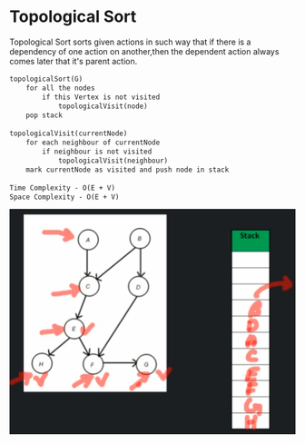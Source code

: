 # Topological Sort

Topological Sort sorts given actions in such way that if there is a dependency of one action on another,then the dependent action always comes later that it's parent action.

```
topologicalSort(G)
    for all the nodes
        if this Vertex is not visited
            topologicalVisit(node)
    pop stack

topologicalVisit(currentNode)
    for each neighbour of currentNode
        if neighbour is not visited
            topologicalVisit(neighbour)
    mark currentNode as visited and push node in stack

Time Complexity - O(E + V)
Space Complexity - O(E + V)
```

![](../../images/2019-07-22-14-54-10.png)